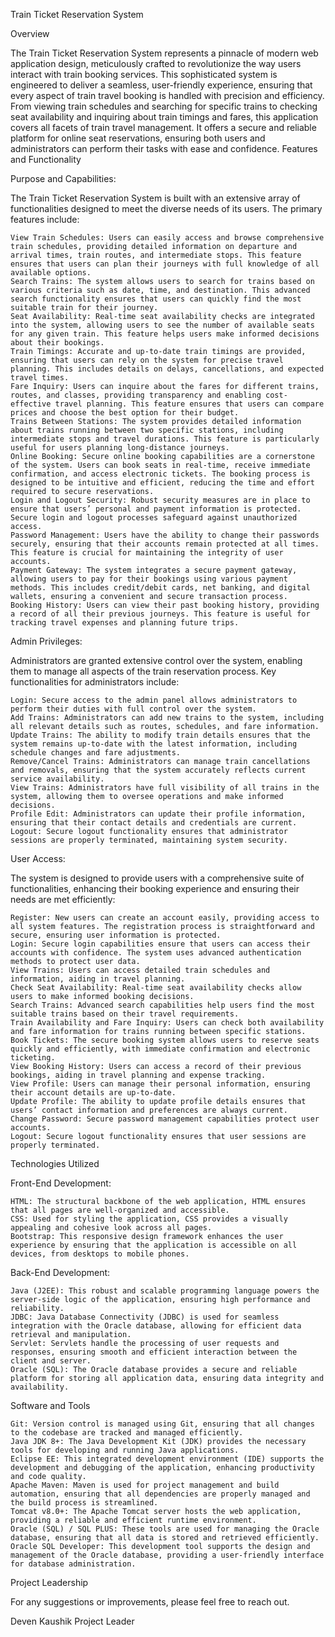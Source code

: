 Train Ticket Reservation System

Overview

The Train Ticket Reservation System represents a pinnacle of modern web application design, meticulously crafted to revolutionize the way users interact with train booking services. This sophisticated system is engineered to deliver a seamless, user-friendly experience, ensuring that every aspect of train travel booking is handled with precision and efficiency. From viewing train schedules and searching for specific trains to checking seat availability and inquiring about train timings and fares, this application covers all facets of train travel management. It offers a secure and reliable platform for online seat reservations, ensuring both users and administrators can perform their tasks with ease and confidence.
Features and Functionality

Purpose and Capabilities:

The Train Ticket Reservation System is built with an extensive array of functionalities designed to meet the diverse needs of its users. The primary features include:

    View Train Schedules: Users can easily access and browse comprehensive train schedules, providing detailed information on departure and arrival times, train routes, and intermediate stops. This feature ensures that users can plan their journeys with full knowledge of all available options.
    Search Trains: The system allows users to search for trains based on various criteria such as date, time, and destination. This advanced search functionality ensures that users can quickly find the most suitable train for their journey.
    Seat Availability: Real-time seat availability checks are integrated into the system, allowing users to see the number of available seats for any given train. This feature helps users make informed decisions about their bookings.
    Train Timings: Accurate and up-to-date train timings are provided, ensuring that users can rely on the system for precise travel planning. This includes details on delays, cancellations, and expected travel times.
    Fare Inquiry: Users can inquire about the fares for different trains, routes, and classes, providing transparency and enabling cost-effective travel planning. This feature ensures that users can compare prices and choose the best option for their budget.
    Trains Between Stations: The system provides detailed information about trains running between two specific stations, including intermediate stops and travel durations. This feature is particularly useful for users planning long-distance journeys.
    Online Booking: Secure online booking capabilities are a cornerstone of the system. Users can book seats in real-time, receive immediate confirmation, and access electronic tickets. The booking process is designed to be intuitive and efficient, reducing the time and effort required to secure reservations.
    Login and Logout Security: Robust security measures are in place to ensure that users’ personal and payment information is protected. Secure login and logout processes safeguard against unauthorized access.
    Password Management: Users have the ability to change their passwords securely, ensuring that their accounts remain protected at all times. This feature is crucial for maintaining the integrity of user accounts.
    Payment Gateway: The system integrates a secure payment gateway, allowing users to pay for their bookings using various payment methods. This includes credit/debit cards, net banking, and digital wallets, ensuring a convenient and secure transaction process.
    Booking History: Users can view their past booking history, providing a record of all their previous journeys. This feature is useful for tracking travel expenses and planning future trips.

Admin Privileges:

Administrators are granted extensive control over the system, enabling them to manage all aspects of the train reservation process. Key functionalities for administrators include:

    Login: Secure access to the admin panel allows administrators to perform their duties with full control over the system.
    Add Trains: Administrators can add new trains to the system, including all relevant details such as routes, schedules, and fare information.
    Update Trains: The ability to modify train details ensures that the system remains up-to-date with the latest information, including schedule changes and fare adjustments.
    Remove/Cancel Trains: Administrators can manage train cancellations and removals, ensuring that the system accurately reflects current service availability.
    View Trains: Administrators have full visibility of all trains in the system, allowing them to oversee operations and make informed decisions.
    Profile Edit: Administrators can update their profile information, ensuring that their contact details and credentials are current.
    Logout: Secure logout functionality ensures that administrator sessions are properly terminated, maintaining system security.

User Access:

The system is designed to provide users with a comprehensive suite of functionalities, enhancing their booking experience and ensuring their needs are met efficiently:

    Register: New users can create an account easily, providing access to all system features. The registration process is straightforward and secure, ensuring user information is protected.
    Login: Secure login capabilities ensure that users can access their accounts with confidence. The system uses advanced authentication methods to protect user data.
    View Trains: Users can access detailed train schedules and information, aiding in travel planning.
    Check Seat Availability: Real-time seat availability checks allow users to make informed booking decisions.
    Search Trains: Advanced search capabilities help users find the most suitable trains based on their travel requirements.
    Train Availability and Fare Inquiry: Users can check both availability and fare information for trains running between specific stations.
    Book Tickets: The secure booking system allows users to reserve seats quickly and efficiently, with immediate confirmation and electronic ticketing.
    View Booking History: Users can access a record of their previous bookings, aiding in travel planning and expense tracking.
    View Profile: Users can manage their personal information, ensuring their account details are up-to-date.
    Update Profile: The ability to update profile details ensures that users’ contact information and preferences are always current.
    Change Password: Secure password management capabilities protect user accounts.
    Logout: Secure logout functionality ensures that user sessions are properly terminated.

Technologies Utilized

Front-End Development:

    HTML: The structural backbone of the web application, HTML ensures that all pages are well-organized and accessible.
    CSS: Used for styling the application, CSS provides a visually appealing and cohesive look across all pages.
    Bootstrap: This responsive design framework enhances the user experience by ensuring that the application is accessible on all devices, from desktops to mobile phones.

Back-End Development:

    Java (J2EE): This robust and scalable programming language powers the server-side logic of the application, ensuring high performance and reliability.
    JDBC: Java Database Connectivity (JDBC) is used for seamless integration with the Oracle database, allowing for efficient data retrieval and manipulation.
    Servlet: Servlets handle the processing of user requests and responses, ensuring smooth and efficient interaction between the client and server.
    Oracle (SQL): The Oracle database provides a secure and reliable platform for storing all application data, ensuring data integrity and availability.

Software and Tools

    Git: Version control is managed using Git, ensuring that all changes to the codebase are tracked and managed efficiently.
    Java JDK 8+: The Java Development Kit (JDK) provides the necessary tools for developing and running Java applications.
    Eclipse EE: This integrated development environment (IDE) supports the development and debugging of the application, enhancing productivity and code quality.
    Apache Maven: Maven is used for project management and build automation, ensuring that all dependencies are properly managed and the build process is streamlined.
    Tomcat v8.0+: The Apache Tomcat server hosts the web application, providing a reliable and efficient runtime environment.
    Oracle (SQL) / SQL PLUS: These tools are used for managing the Oracle database, ensuring that all data is stored and retrieved efficiently.
    Oracle SQL Developer: This development tool supports the design and management of the Oracle database, providing a user-friendly interface for database administration.

Project Leadership

For any suggestions or improvements, please feel free to reach out.

Deven Kaushik
Project Leader
